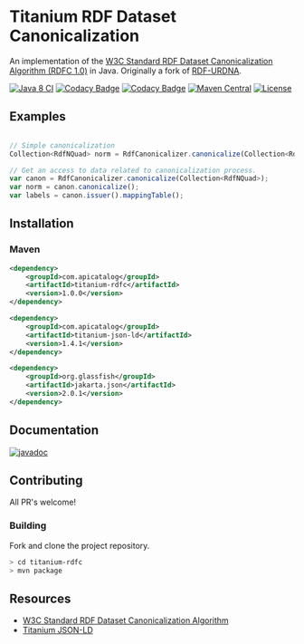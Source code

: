 # Titanium RDF Dataset Canonicalization

An implementation of the [W3C Standard RDF Dataset Canonicalization Algorithm (RDFC 1.0)](https://www.w3.org/TR/rdf-canon/) in Java. Originally a fork of [RDF-URDNA](https://github.com/setl/rdf-urdna).

[![Java 8 CI](https://github.com/filip26/titanium-rdfc/actions/workflows/java8-build.yml/badge.svg?branch=main)](https://github.com/filip26/titanium-rdfc/actions/workflows/java11-build.yml)
[![Codacy Badge](https://app.codacy.com/project/badge/Grade/8682ccd0fb314ee8a237462c25373686)](https://app.codacy.com/gh/filip26/titanium-rdfc/dashboard?utm_source=gh&utm_medium=referral&utm_content=&utm_campaign=Badge_grade)
[![Codacy Badge](https://app.codacy.com/project/badge/Coverage/8682ccd0fb314ee8a237462c25373686)](https://app.codacy.com/gh/filip26/titanium-rdfc/dashboard?utm_source=gh&utm_medium=referral&utm_content=&utm_campaign=Badge_coverage)
[![Maven Central](https://img.shields.io/maven-central/v/com.apicatalog/titanium-rdfc.svg?label=Maven%20Central)](https://search.maven.org/search?q=g:com.apicatalog%20AND%20a:titanium-rdfc)
[![License](https://img.shields.io/badge/License-Apache%202.0-blue.svg)](https://opensource.org/licenses/Apache-2.0)

## Examples

```javascript

// Simple canonicalization
Collection<RdfNQuad> norm = RdfCanonicalizer.canonicalize(Collection<RdfNQuad>);

// Get an access to data related to canonicalization process.
var canon = RdfCanonicalizer.canonicalize(Collection<RdfNQuad>);
var norm = canon.canonicalize();
var labels = canon.issuer().mappingTable();
```

## Installation

### Maven
```xml
<dependency>
    <groupId>com.apicatalog</groupId>
    <artifactId>titanium-rdfc</artifactId>
    <version>1.0.0</version>
</dependency>

<dependency>
    <groupId>com.apicatalog</groupId>
    <artifactId>titanium-json-ld</artifactId>
    <version>1.4.1</version>
</dependency>

<dependency>
    <groupId>org.glassfish</groupId>
    <artifactId>jakarta.json</artifactId>
    <version>2.0.1</version>
</dependency>
```


## Documentation

[![javadoc](https://javadoc.io/badge2/com.apicatalog/titanium-rdfc/javadoc.svg)](https://javadoc.io/doc/com.apicatalog/titanium-rdfc)

## Contributing

All PR's welcome!

### Building

Fork and clone the project repository.

```bash
> cd titanium-rdfc
> mvn package
```

## Resources
* [W3C Standard RDF Dataset Canonicalization Algorithm](https://www.w3.org/TR/rdf-canon/)
* [Titanium JSON-LD](https://github.com/filip26/titanium-json-ld)

